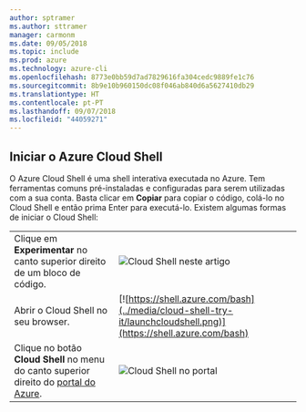 ```yaml
---
author: sptramer
ms.author: sttramer
manager: carmonm
ms.date: 09/05/2018
ms.topic: include
ms.prod: azure
ms.technology: azure-cli
ms.openlocfilehash: 8773e0bb59d7ad7829616fa304cedc9889fe1c76
ms.sourcegitcommit: 8b9e10b960150dc08f046ab840d6a5627410db29
ms.translationtype: HT
ms.contentlocale: pt-PT
ms.lasthandoff: 09/07/2018
ms.locfileid: "44059271"
---
```

## <a name="launch-azure-cloud-shell"></a>Iniciar o Azure Cloud Shell

O Azure Cloud Shell é uma shell interativa executada no Azure. Tem ferramentas comuns pré-instaladas e configuradas para serem utilizadas com a sua conta. Basta clicar em **Copiar** para copiar o código, colá-lo no Cloud Shell e então prima Enter para executá-lo.  Existem algumas formas de iniciar o Cloud Shell:

|   | |
|-----------------------------------------------|---|
| Clique em **Experimentar** no canto superior direito de um bloco de código. | ![Cloud Shell neste artigo](../media/cloud-shell-try-it/cli-try-it.png) |
| Abrir o Cloud Shell no seu browser. | [![https://shell.azure.com/bash](../media/cloud-shell-try-it/launchcloudshell.png)](https://shell.azure.com/bash) |
| Clique no botão **Cloud Shell** no menu do canto superior direito do [portal do Azure](https://portal.azure.com). | ![Cloud Shell no portal](../media/cloud-shell-try-it/cloud-shell-menu.png) |
